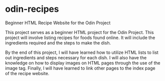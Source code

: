 # odin-recipes
Beginner HTML Recipe Website for the Odin Project

This project serves as a beginner HTML project for the Odin Project. This
project will involve listing recipes for foods found online. It will include the ingredients required and the steps to make the dish. 

By the end of this project, I will have learned how to utilize HTML lists to list out ingredients and steps necessary for each dish. I will also have the knowledge on how to display images on HTML pages through the use of the image tag. Finally, I will have learned to link other pages to the index page of the recipe website.